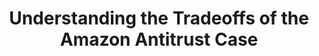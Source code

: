 ---
layout:
title: "Understanding the Tradeoffs of the Amazon Antitrust Case"
category: research
published: 1
journal: Harvard Business Review - Digital (2024)
order: 203
trueyear: 2024
peer: 0
coauthors: with Chiara Farronato, Andrei Hagiu, and Dionne Lomax    
link: "https://hbr.org/2024/01/understanding-the-tradeoffs-of-the-amazon-antitrust-case"
js: "toggleMe('hbramazon'); return false;"
js_abbrev: 'hbramazon'
---